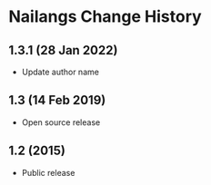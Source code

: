 Nailangs Change History
=======================

1.3.1 (28 Jan 2022)
-------------------
* Update author name

1.3 (14 Feb 2019)
-----------------
* Open source release

1.2 (2015)
----------
* Public release
